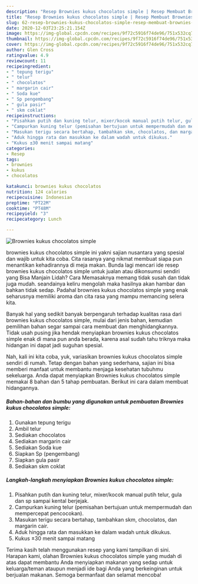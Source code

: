 ```yaml
---
description: "Resep Brownies kukus chocolatos simple | Resep Membuat Brownies kukus chocolatos simple Yang Mudah Dan Praktis"
title: "Resep Brownies kukus chocolatos simple | Resep Membuat Brownies kukus chocolatos simple Yang Mudah Dan Praktis"
slug: 62-resep-brownies-kukus-chocolatos-simple-resep-membuat-brownies-kukus-chocolatos-simple-yang-mudah-dan-praktis
date: 2020-12-03T23:25:21.154Z
image: https://img-global.cpcdn.com/recipes/9f72c5916f74de96/751x532cq70/brownies-kukus-chocolatos-simple-foto-resep-utama.jpg
thumbnail: https://img-global.cpcdn.com/recipes/9f72c5916f74de96/751x532cq70/brownies-kukus-chocolatos-simple-foto-resep-utama.jpg
cover: https://img-global.cpcdn.com/recipes/9f72c5916f74de96/751x532cq70/brownies-kukus-chocolatos-simple-foto-resep-utama.jpg
author: Glen Cross
ratingvalue: 4.9
reviewcount: 11
recipeingredient:
- " tepung terigu"
- " telur"
- " chocolatos"
- " margarin cair"
- " Soda kue"
- " Sp pengembang"
- " gula pasir"
- " skm coklat"
recipeinstructions:
- "Pisahkan putih dan kuning telur, mixer/kocok manual putih telur, gula dan sp sampai kental berjejak."
- "Campurkan kuning telur (pemisahan bertujuan untuk mempermudah dan mempercepat pencocokan)."
- "Masukan terigu secara bertahap, tambahkan skm, chocolatos, dan margarin cair."
- "Aduk hingga rata dan masukkan ke dalam wadah untuk dikukus."
- "Kukus ±30 menit sampai matang"
categories:
- Resep
tags:
- brownies
- kukus
- chocolatos

katakunci: brownies kukus chocolatos 
nutrition: 124 calories
recipecuisine: Indonesian
preptime: "PT22M"
cooktime: "PT48M"
recipeyield: "3"
recipecategory: Lunch

---
```



![Brownies kukus chocolatos simple](https://img-global.cpcdn.com/recipes/9f72c5916f74de96/751x532cq70/brownies-kukus-chocolatos-simple-foto-resep-utama.jpg)


brownies kukus chocolatos simple ini yakni sajian nusantara yang spesial dan wajib untuk kita coba. Cita rasanya yang nikmat membuat siapa pun menantikan kehadirannya di meja makan.
Bunda lagi mencari ide resep brownies kukus chocolatos simple untuk jualan atau dikonsumsi sendiri yang Bisa Manjain Lidah? Cara Memasaknya memang tidak susah dan tidak juga mudah. seandainya keliru mengolah maka hasilnya akan hambar dan bahkan tidak sedap. Padahal brownies kukus chocolatos simple yang enak seharusnya memiliki aroma dan cita rasa yang mampu memancing selera kita.



Banyak hal yang sedikit banyak berpengaruh terhadap kualitas rasa dari brownies kukus chocolatos simple, mulai dari jenis bahan, kemudian pemilihan bahan segar sampai cara membuat dan menghidangkannya. Tidak usah pusing jika hendak menyiapkan brownies kukus chocolatos simple enak di mana pun anda berada, karena asal sudah tahu triknya maka hidangan ini dapat jadi suguhan spesial.


Nah, kali ini kita coba, yuk, variasikan brownies kukus chocolatos simple sendiri di rumah. Tetap dengan bahan yang sederhana, sajian ini bisa memberi manfaat untuk membantu menjaga kesehatan tubuhmu sekeluarga. Anda dapat menyiapkan Brownies kukus chocolatos simple memakai 8 bahan dan 5 tahap pembuatan. Berikut ini cara dalam membuat hidangannya.

<!--inarticleads1-->

##### Bahan-bahan dan bumbu yang digunakan untuk pembuatan Brownies kukus chocolatos simple:

1. Gunakan  tepung terigu
1. Ambil  telur
1. Sediakan  chocolatos
1. Sediakan  margarin cair
1. Sediakan  Soda kue
1. Siapkan  Sp (pengembang)
1. Siapkan  gula pasir
1. Sediakan  skm coklat




<!--inarticleads2-->

##### Langkah-langkah menyiapkan Brownies kukus chocolatos simple:

1. Pisahkan putih dan kuning telur, mixer/kocok manual putih telur, gula dan sp sampai kental berjejak.
1. Campurkan kuning telur (pemisahan bertujuan untuk mempermudah dan mempercepat pencocokan).
1. Masukan terigu secara bertahap, tambahkan skm, chocolatos, dan margarin cair.
1. Aduk hingga rata dan masukkan ke dalam wadah untuk dikukus.
1. Kukus ±30 menit sampai matang




Terima kasih telah menggunakan resep yang kami tampilkan di sini. Harapan kami, olahan Brownies kukus chocolatos simple yang mudah di atas dapat membantu Anda menyiapkan makanan yang sedap untuk keluarga/teman ataupun menjadi ide bagi Anda yang berkeinginan untuk berjualan makanan. Semoga bermanfaat dan selamat mencoba!
